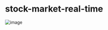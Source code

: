 # stock-market-real-time

![image](https://github.com/mayurcodes13/stock-market-real-time/assets/146315481/a03c6ab8-9159-4fb5-b762-4af1cf9d3b84)
